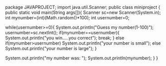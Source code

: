 package JAVAPROJECT;
import java.util.Scanner;
public class miniproject {
    public static void main(String args[]){
        Scanner sc=new Scanner(System.in);
        int mynumber=(int)(Math.random()*100);
        int usernumber=0;
        
  while(usernumber>=0){
            System.out.println("Guess my number(1-100)");
            usernumber=sc.nextInt();
        if(mynumber==usernumber){
        System.out.println("you win.....you correct");
        break;
        }
        else if(mynumber>usernumber)
        System.out.println("your number is small");
        else
        System.out.println("your number is large");
        }

 System.out.println("my number was: ");
        System.out.println(mynumber);
    }
}
